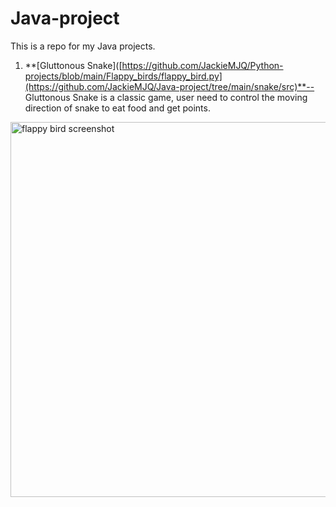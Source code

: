 # Java-project
This is a repo for my Java projects.

1. **[Gluttonous Snake]([https://github.com/JackieMJQ/Python-projects/blob/main/Flappy_birds/flappy_bird.py](https://github.com/JackieMJQ/Java-project/tree/main/snake/src)**--
Gluttonous Snake is a classic game, user need to control the moving direction of snake to eat food and get points.
<img src='https://github.com/JackieMJQ/Java-project/assets/97369797/04403a07-b6bf-4be9-8f4b-9437644aac3b' width='600' alt='flappy bird screenshot'/>
